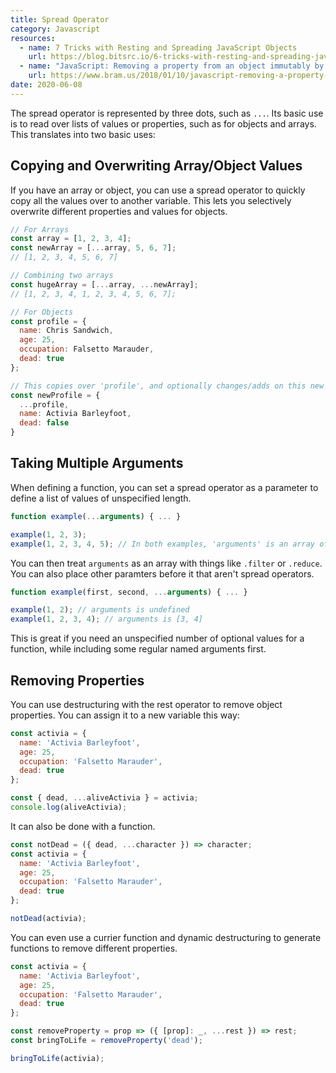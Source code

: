 ```yaml
---
title: Spread Operator
category: Javascript
resources:
  - name: 7 Tricks with Resting and Spreading JavaScript Objects
    url: https://blog.bitsrc.io/6-tricks-with-resting-and-spreading-javascript-objects-68d585bdc83
  - name: "JavaScript: Removing a property from an object immutably by destructuring it"
    url: https://www.bram.us/2018/01/10/javascript-removing-a-property-from-an-object-immutably-by-destructuring-it/
date: 2020-06-08
---
```


The spread operator is represented by three dots, such as `...`. Its basic use is to read over lists of values or properties, such as for objects and arrays. This translates into two basic uses:

## Copying and Overwriting Array/Object Values

If you have an array or object, you can use a spread operator to quickly copy all the values over to another variable. This lets you selectively overwrite different properties and values for objects.

```javascript
// For Arrays
const array = [1, 2, 3, 4];
const newArray = [...array, 5, 6, 7];
// [1, 2, 3, 4, 5, 6, 7]

// Combining two arrays
const hugeArray = [...array, ...newArray];
// [1, 2, 3, 4, 1, 2, 3, 4, 5, 6, 7];

// For Objects
const profile = {
  name: Chris Sandwich,
  age: 25,
  occupation: Falsetto Marauder,
  dead: true
};

// This copies over 'profile', and optionally changes/adds on this new object's properties
const newProfile = {
  ...profile,
  name: Activia Barleyfoot,
  dead: false
}
```

## Taking Multiple Arguments

When defining a function, you can set a spread operator as a parameter to define a list of values of unspecified length.

```javascript
function example(...arguments) { ... }

example(1, 2, 3);
example(1, 2, 3, 4, 5); // In both examples, 'arguments' is an array of these values
```

You can then treat `arguments` as an array with things like `.filter` or `.reduce`. You can also place other paramters before it that aren't spread operators.

```javascript
function example(first, second, ...arguments) { ... }

example(1, 2); // arguments is undefined
example(1, 2, 3, 4); // arguments is [3, 4]
```

This is great if you need an unspecified number of optional values for a function, while including some regular named arguments first.

## Removing Properties

You can use destructuring with the rest operator to remove object properties. You can assign it to a new variable this way:

```javascript
const activia = {
  name: 'Activia Barleyfoot',
  age: 25,
  occupation: 'Falsetto Marauder',
  dead: true
};

const { dead, ...aliveActivia } = activia;
console.log(aliveActivia);
```

It can also be done with a function.

```javascript
const notDead = ({ dead, ...character }) => character;
const activia = {
  name: 'Activia Barleyfoot',
  age: 25,
  occupation: 'Falsetto Marauder',
  dead: true
};

notDead(activia);
```

You can even use a currier function and dynamic destructuring to generate functions to remove different properties.

```javascript
const activia = {
  name: 'Activia Barleyfoot',
  age: 25,
  occupation: 'Falsetto Marauder',
  dead: true
};

const removeProperty = prop => ({ [prop]: _, ...rest }) => rest;
const bringToLife = removeProperty('dead');

bringToLife(activia);
```

